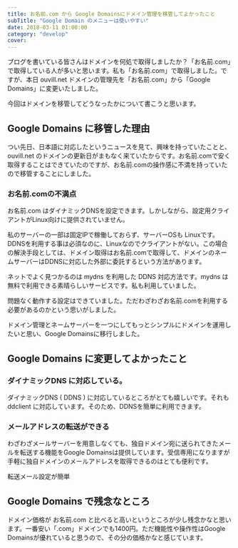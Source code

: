 ```yaml
---
title: お名前.com から Google Domainsにドメイン管理を移管してよかったこと
subTitle: "Google Domain のメニューは使いやすい"
date: 2018-03-11 01:00:00
category: "develop"
cover:
---
```


ブログを書いている皆さんはドメインを何処で取得しましたか？「お名前.com」で取得している人が多いと思います。私も「お名前.com」で取得しました。ですが、本日 ouvill.net ドメインの管理先を「お名前.com」から「Google Domains」に変更いたしました。

今回はドメインを移管してどうなったかについて書こうと思います。

## Google Domains に移管した理由

つい先日、日本語に対応したというニュースを見て、興味を持っていたことと、ouvill.net のドメインの更新日がまもなく来ていたからです。お名前.comで安く取得することはできていたのですが、お名前.comの操作感に不満を持っていたので移管することにしました。

### お名前.comの不満点
お名前.com はダイナミックDNSを設定できます。しかしながら、設定用クライアントがLinux向けに提供されていません。

私のサーバーの一部は固定IPで稼働しておらず、サーバーOSも Linuxです。DDNSを利用する事は必須なのに、Linuxなのでクライアントがない。この場合の解決手段としては、ドメイン取得はお名前.comで取得して、ドメインのネームサーバーはDDNSに対応した外部に委託するという方法があります。

ネットでよく見つかるのは mydns を利用した DDNS 対応方法です。mydns は無料で利用できる素晴らしいサービスです。私も利用していました。

問題なく動作する設定はできていました。ただわざわざお名前.comを利用する必要があるのかという思いがしました。

ドメイン管理とネームサーバーを一つにしてもっとシンプルにドメインを運用したいと思い、Google Domainsに移行しました。

## Google Domains に変更してよかったこと

### ダイナミックDNS に対応している。

ダイナミックDNS ( DDNS ) に対応しているところがとても嬉しいです。それも ddclient に対応しています。そのため、DDNSを簡単に利用できます。

### メールアドレスの転送ができる
わざわざメールサーバーを用意しなくても、独自ドメイン宛に送られてきたメールを転送する機能をGoogle Domainsは提供しています。受信専用になりますが手軽に独自ドメインのメールアドレスを取得できるのはとても便利です。


転送メール設定が簡単

## Google Domains で残念なところ

ドメイン価格が お名前.com と比べると高いというところが少し残念かなと思います。一番安い「.com」ドメインでも1400円。ただ機能性や操作性はGoogle Domainsが優れていると思うので、その分の価格かなと感じています。
